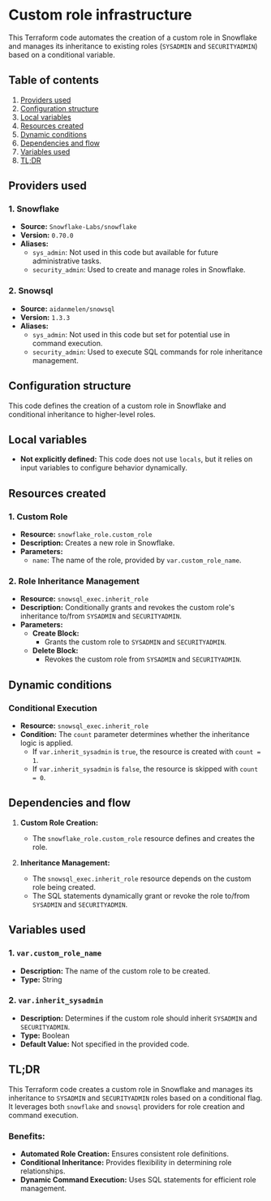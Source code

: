 # Custom role infrastructure

This Terraform code automates the creation of a custom role in Snowflake and manages its inheritance to existing roles (`SYSADMIN` and `SECURITYADMIN`) based on a conditional variable.

## Table of contents

1. [Providers used](#providers-used)
2. [Configuration structure](#configuration-structure)
3. [Local variables](#local-variables)
4. [Resources created](#resources-created)
5. [Dynamic conditions](#dynamic-conditions)
6. [Dependencies and flow](#dependencies-and-flow)
7. [Variables used](#variables-used)
8. [TL;DR](#tldr)

## Providers used

### 1. Snowflake
- **Source:** `Snowflake-Labs/snowflake`
- **Version:** `0.70.0`
- **Aliases:**
  - `sys_admin`: Not used in this code but available for future administrative tasks.
  - `security_admin`: Used to create and manage roles in Snowflake.

### 2. Snowsql
- **Source:** `aidanmelen/snowsql`
- **Version:** `1.3.3`
- **Aliases:**
  - `sys_admin`: Not used in this code but set for potential use in command execution.
  - `security_admin`: Used to execute SQL commands for role inheritance management.

## Configuration structure

This code defines the creation of a custom role in Snowflake and conditional inheritance to higher-level roles.

## Local variables

- **Not explicitly defined:** This code does not use `locals`, but it relies on input variables to configure behavior dynamically.

## Resources created

### 1. Custom Role
- **Resource:** `snowflake_role.custom_role`
- **Description:** Creates a new role in Snowflake.
- **Parameters:**
  - `name`: The name of the role, provided by `var.custom_role_name`.

### 2. Role Inheritance Management
- **Resource:** `snowsql_exec.inherit_role`
- **Description:** Conditionally grants and revokes the custom role's inheritance to/from `SYSADMIN` and `SECURITYADMIN`.
- **Parameters:**
  - **Create Block:**
    - Grants the custom role to `SYSADMIN` and `SECURITYADMIN`.
  - **Delete Block:**
    - Revokes the custom role from `SYSADMIN` and `SECURITYADMIN`.

## Dynamic conditions

### Conditional Execution
- **Resource:** `snowsql_exec.inherit_role`
- **Condition:** The `count` parameter determines whether the inheritance logic is applied.
  - If `var.inherit_sysadmin` is `true`, the resource is created with `count = 1`.
  - If `var.inherit_sysadmin` is `false`, the resource is skipped with `count = 0`.

## Dependencies and flow

1. **Custom Role Creation:**
   - The `snowflake_role.custom_role` resource defines and creates the role.

2. **Inheritance Management:**
   - The `snowsql_exec.inherit_role` resource depends on the custom role being created.
   - The SQL statements dynamically grant or revoke the role to/from `SYSADMIN` and `SECURITYADMIN`.

## Variables used

### 1. `var.custom_role_name`
- **Description:** The name of the custom role to be created.
- **Type:** String

### 2. `var.inherit_sysadmin`
- **Description:** Determines if the custom role should inherit `SYSADMIN` and `SECURITYADMIN`.
- **Type:** Boolean
- **Default Value:** Not specified in the provided code.

## TL;DR

This Terraform code creates a custom role in Snowflake and manages its inheritance to `SYSADMIN` and `SECURITYADMIN` roles based on a conditional flag. It leverages both `snowflake` and `snowsql` providers for role creation and command execution.

### Benefits:
- **Automated Role Creation:** Ensures consistent role definitions.
- **Conditional Inheritance:** Provides flexibility in determining role relationships.
- **Dynamic Command Execution:** Uses SQL statements for efficient role management.
